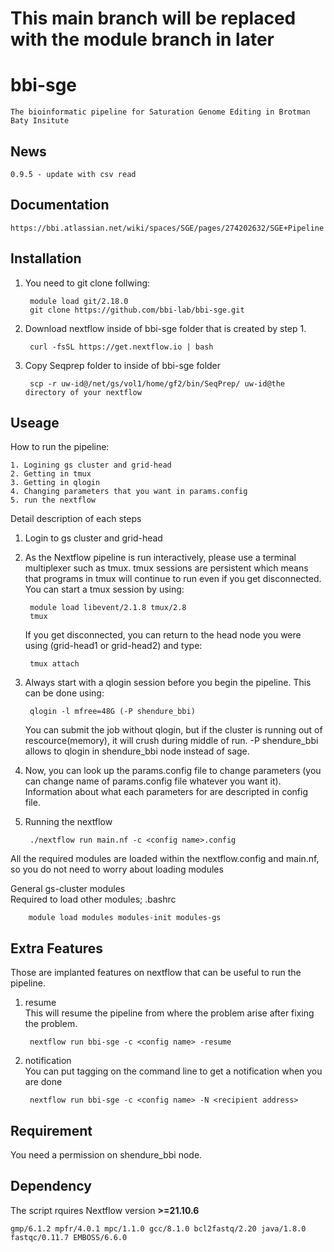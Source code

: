 # This main branch will be replaced with the module branch in later

# bbi-sge
    The bioinformatic pipeline for Saturation Genome Editing in Brotman Baty Insitute

## News
    0.9.5 - update with csv read

## Documentation
    https://bbi.atlassian.net/wiki/spaces/SGE/pages/274202632/SGE+Pipeline

## Installation

1. You need to git clone follwing:  

        module load git/2.18.0
        git clone https://github.com/bbi-lab/bbi-sge.git

2. Download nextflow inside of bbi-sge folder that is created by step 1.  
        
        curl -fsSL https://get.nextflow.io | bash

3. Copy Seqprep folder to inside of bbi-sge folder  

        scp -r uw-id@/net/gs/vol1/home/gf2/bin/SeqPrep/ uw-id@the directory of your nextflow

## Useage

How to run the pipeline:  

    1. Logining gs cluster and grid-head
    2. Getting in tmux
    3. Getting in qlogin
    4. Changing parameters that you want in params.config
    5. run the nextflow

Detail description of each steps  

1. Login to gs cluster and grid-head

2. As the Nextflow pipeline is run interactively, please use a terminal multiplexer such as tmux. tmux sessions are persistent which means that programs in tmux will continue to run even if you get disconnected. You can start a tmux session by using:
        
        module load libevent/2.1.8 tmux/2.8
        tmux   
        
    If you get disconnected, you can return to the head node you were using (grid-head1 or grid-head2) and type:
        
        tmux attach
        
3. Always start with a qlogin session before you begin the pipeline. This can be done using:
    
        qlogin -l mfree=48G (-P shendure_bbi)
    You can submit the job without qlogin, but if the cluster is running out of rescource(memory), it will crush during middle of run.
    -P shendure_bbi allows to qlogin in shendure_bbi node instead of sage.  

4. Now, you can look up the params.config file to change parameters (you can change name of params.config file whatever you want it). Information about what each parameters for are descripted in config file.

5. Running the nextflow

        ./nextflow run main.nf -c <config name>.config 

All the required modules are loaded within the nextflow.config and main.nf, so you do not need to worry about loading modules 

General gs-cluster modules  
Required to load other modules; .bashrc  

        module load modules modules-init modules-gs  

## Extra Features
Those are implanted features on nextflow that can be useful to run the pipeline.

1. resume  
This will resume the pipeline from where the problem arise after fixing the problem.
        
        nextflow run bbi-sge -c <config name> -resume

2. notification  
You can put tagging on the command line to get a notification when you are done
    
        nextflow run bbi-sge -c <config name> -N <recipient address>  

## Requirement
You need a permission on shendure_bbi node.

## Dependency
The script rquires Nextflow version **>=21.10.6**    

    gmp/6.1.2 mpfr/4.0.1 mpc/1.1.0 gcc/8.1.0 bcl2fastq/2.20 java/1.8.0 fastqc/0.11.7 EMBOSS/6.6.0
